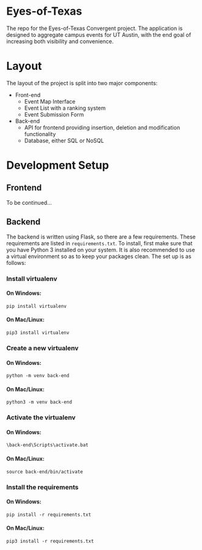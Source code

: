 # Eyes-of-Texas

The repo for the Eyes-of-Texas Convergent project. The application is designed to aggregate campus events for UT Austin, with the end goal of increasing both visibility and convenience.

# Layout
The layout of the project is split into two major components: 

* Front-end
    * Event Map Interface
    * Event List with a ranking system
    * Event Submission Form
* Back-end
    * API for frontend providing insertion, deletion and modification functionality
    * Database, either SQL or NoSQL

# Development Setup

## Frontend 

To be continued...

## Backend

The backend is written using Flask, so there are a few requirements. These requirements are listed in `requirements.txt`. To install, first make sure that you have Python 3 installed on your system. It is also recommended to use a virtual environment so as to keep your packages clean. The set up is as follows:

### Install virtualenv

#### On Windows:

```
pip install virtualenv
```

#### On Mac/Linux:

```
pip3 install virtualenv
```

### Create a new virtualenv

#### On Windows:

```
python -m venv back-end
```

#### On Mac/Linux:

```
python3 -m venv back-end
```

### Activate the virtualenv

#### On Windows:

```
\back-end\Scripts\activate.bat
```

#### On Mac/Linux:

```
source back-end/bin/activate
```

### Install the requirements

#### On Windows:

```
pip install -r requirements.txt
```

#### On Mac/Linux:

```
pip3 install -r requirements.txt
```


